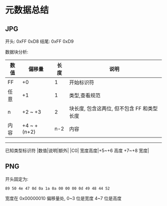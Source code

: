 # 元数据总结

## JPG

开头: 0xFF 0xD8
结尾: 0xFF 0xD9

数据块分析:

| 数值 | 偏移量      | 长度 | 说明                                       |
| ---- | ----------- | ---- | ------------------------------------------ |
| FF   | +0          | 1    | 开始标识符                                 |
| 任意 | +1          | 1    | 类型,查看规范                              |
| n    | +2 ~ +3     | 2    | 块长度, 包含这两位, 但不包含 FF 和类型长度 |
| 内容 | +4 ~ +(n+2) | n-2  | 内容                                       |

---

已知类型标识符
|数值|说明|额外|
|C0| 宽度高度|+5~+6 高度 +7~+8 宽度|

## PNG

开头固定为:

`89 50 4e 47 0d 0a 1a 0a 00 00 00 0d 49 48 44 52`

宽度在 0x00000010 偏移量处, 0~3 位是宽度 4~7 位是高度
